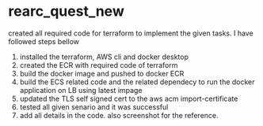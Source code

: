 # rearc_quest_new
created all required code for terraform to implement the given tasks.
I have followed steps bellow
1. installed the terraform, AWS cli and docker desktop
2. created the ECR with required code of terraform
3. build the docker image and pushed to docker ECR
4. build the ECS related code and the related dependecy to run the docker application on LB using latest impage
5. updated the TLS self signed cert to the aws acm import-certificate
6. tested all given senario and it was successful
7. add all details in the code. also screenshot for the reference.  
